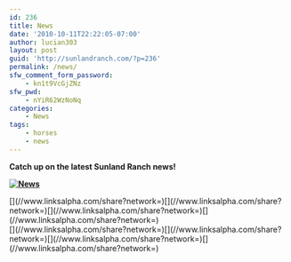 ```yaml
---
id: 236
title: News
date: '2010-10-11T22:22:05-07:00'
author: lucian303
layout: post
guid: 'http://sunlandranch.com/?p=236'
permalink: /news/
sfw_comment_form_password:
    - kn1t9VcGjZNz
sfw_pwd:
    - nYiR62WzNoNq
categories:
    - News
tags:
    - horses
    - news
---
```


**Catch up on the latest Sunland Ranch news!**

**[![](http://sunlandranch.com/wp-content/uploads/2010/10/holiday_parade.jpg "News")](http://sunlandranch.com/wp-content/uploads/2010/10/holiday_parade.jpg)**

<div style="clear: both;"></div><div class="linksalpha_container linksalpha_app_3" data-counters="1" data-size="regular" data-style="square" data-title="News" data-url="https://www.sunlandranch.com/news/">[](//www.linksalpha.com/share?network=)[](//www.linksalpha.com/share?network=)[](//www.linksalpha.com/share?network=)[](//www.linksalpha.com/share?network=)</div><div class="linksalpha_container linksalpha_app_7" data-position="" data-title="News" data-url="https://www.sunlandranch.com/news/">[](//www.linksalpha.com/share?network=)[](//www.linksalpha.com/share?network=)[](//www.linksalpha.com/share?network=)[](//www.linksalpha.com/share?network=)</div>